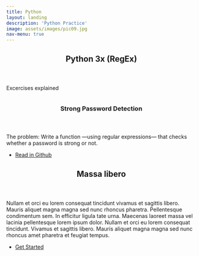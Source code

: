 ```yaml
---
title: Python
layout: landing
description: 'Python Practice'
image: assets/images/pic09.jpg
nav-menu: true
---
```


<!-- Main -->
<div id="main">

<!-- One -->
<section id="one">
	<div class="inner">
		<header class="major">
			<h2>Python 3x (RegEx)</h2>
		</header>
		<p> Excercises explained </p>
	</div>
</section>

<!-- Two -->
<section id="two" class="spotlights">
	<section>
		<a href="https://github.com/caro-oviedo/Python-Code-Newbie/blob/master/password_detection_explained.md" class="image">
			<img src="{% link assets/images/pic09.jpg %}" alt="" data-position="center center" />
		</a>
		<div class="content">
			<div class="inner">
				<header class="major">
					<h3> Strong Password Detection</h3>
				</header>
				<p> The problem: Write a function —using regular expressions— that checks whether a password is strong or not.</p>
				<ul class="actions">
					<li><a href="https://github.com/caro-oviedo/Python-Code-Newbie/blob/master/password_detection_explained.md" class="button"> Read in Github</a></li>
				</ul>
			</div>
		</div>
	</section>
	
<!-- Three -->
<section id="three">
	<div class="inner">
		<header class="major">
			<h2>Massa libero</h2>
		</header>
		<p>Nullam et orci eu lorem consequat tincidunt vivamus et sagittis libero. Mauris aliquet magna magna sed nunc rhoncus pharetra. Pellentesque condimentum sem. In efficitur ligula tate urna. Maecenas laoreet massa vel lacinia pellentesque lorem ipsum dolor. Nullam et orci eu lorem consequat tincidunt. Vivamus et sagittis libero. Mauris aliquet magna magna sed nunc rhoncus amet pharetra et feugiat tempus.</p>
		<ul class="actions">
			<li><a href="generic.html" class="button next">Get Started</a></li>
		</ul>
	</div>
</section>

</div>
